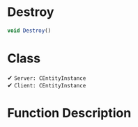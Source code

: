 # Destroy
```js	
void Destroy()
```
# Class
✔ `Server: CEntityInstance`  
✔ `Client: CEntityInstance`  

# Function Description

